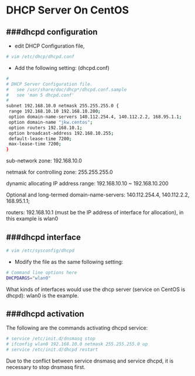 # DHCP Server On CentOS



###dhcpd configuration
---

* edit DHCP Configuration file,

```Bash
# vim /etc/dhcp/dhcpd.conf
```

* Add the following setting: (dhcpd.conf)

```Bash
#
# DHCP Server Configuration file.
#   see /usr/share/doc/dhcp*/dhcpd.conf.sample
#   see 'man 5 dhcpd.conf'
#
subnet 192.168.10.0 netmask 255.255.255.0 {
 range 192.168.10.10 192.168.10.200;
 option domain-name-servers 140.112.254.4, 140.112.2.2, 168.95.1.1;
 option domain-name "jkw.centos";
 option routers 192.168.10.1;
 option broadcast-address 192.168.10.255;
 default-lease-time 7200;
 max-lease-time 7200;
}
```

sub-network zone: 192.168.10.0

netmask for controlling zone: 255.255.255.0

dynamic allocating IP address range: 192.168.10.10 ~ 192.168.10.200

Optional and long-termed domain-name-servers: 140.112.254.4, 140.112.2.2, 168.95.1.1;

routers: 192.168.10.1 (must be the IP address of interface for allocation), in this example is wlan0

###dhcpd interface
---

```Bash
# vim /etc/sysconfig/dhcpd
```

* Modify the file as the same following setting:

```Bash
# Command line options here
DHCPDARGS="wlan0"
```

What kinds of interfaces would use the dhcp server (service on CentOS is dhcpd): wlan0 is the example.

###dhcpd activation
---

The following are the commands activating dhcpd service:

```Bash
# service /etc/init.d/dnsmasq stop
# ifconfig wlan0 192.168.10.0 netmask 255.255.255.0 up
# service /etc/init.d/dhcpd restart
```

Due to the conflict between service dnsmasq and service dhcpd, it is necessary to stop dnsmasq first.





